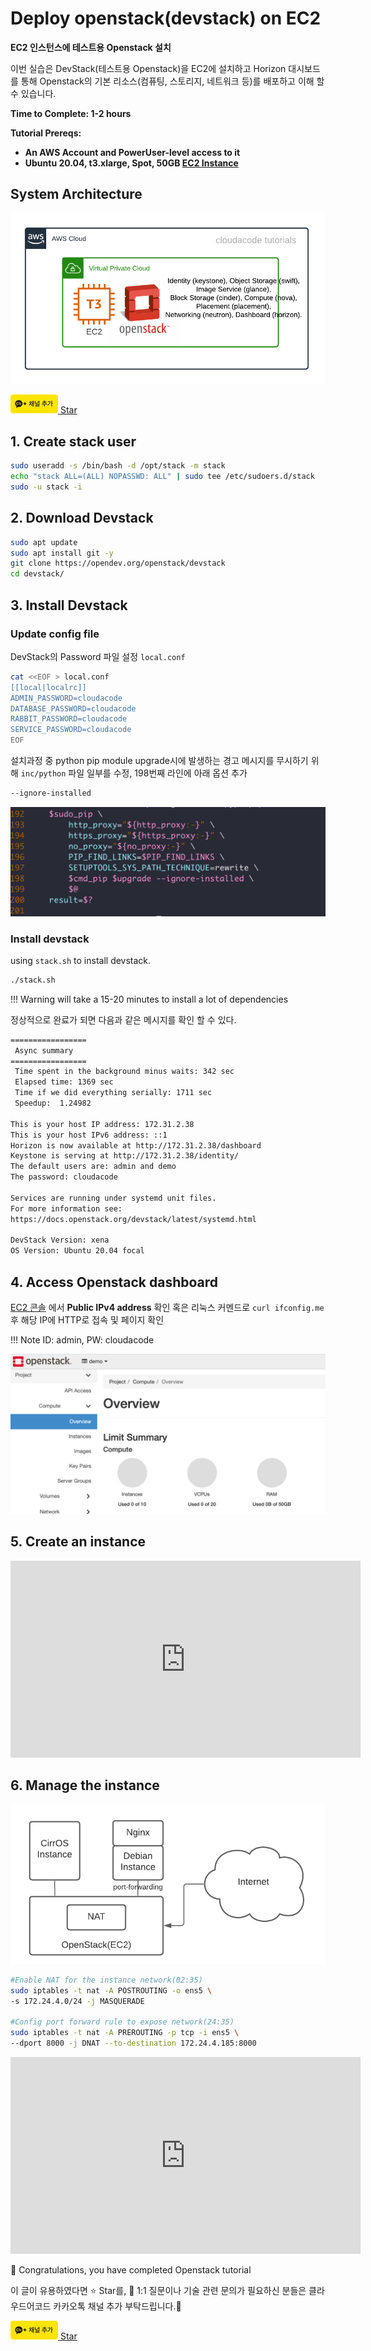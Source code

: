 # Deploy openstack(devstack) on EC2

**EC2 인스턴스에 테스트용 Openstack 설치**

이번 실습은 DevStack(테스트용 Openstack)을 EC2에 설치하고 Horizon 대시보드를 통해 Openstack의 기본 리소스(컴퓨팅, 스토리지, 네트워크 등)를 배포하고 이해 할 수 있습니다.

**Time to Complete: 1-2 hours**

**Tutorial Prereqs:**

* **An AWS Account and PowerUser-level access to it**
* **Ubuntu 20.04, t3.xlarge, Spot, 50GB [EC2 Instance](../cloud/aws/../../aws/ec2-setup.md#1-launch-ec2-instance)**

## System Architecture
![openstack-on-ec2](assets/openstack-on-ec2.png)


<div>
<a id="channel-add-button" target="_blank" href="http://pf.kakao.com/_nxoaTs">
  <img src="../../../assets/channel_add_small.png" alt="kakao channel add button"/>
</a>
<a class="github-button" href="https://github.com/cloudacode/tutorials" data-icon="octicon-star" data-size="large" data-show-count="true" aria-label="Star cloudacode/tutorials on GitHub">Star</a>
</div>

## 1. Create stack user

```bash
sudo useradd -s /bin/bash -d /opt/stack -m stack
echo "stack ALL=(ALL) NOPASSWD: ALL" | sudo tee /etc/sudoers.d/stack
sudo -u stack -i
```

## 2. Download Devstack

```bash
sudo apt update
sudo apt install git -y
git clone https://opendev.org/openstack/devstack
cd devstack/
```

## 3. Install Devstack

### Update config file
DevStack의 Password 파일 설정 `local.conf`
```bash
cat <<EOF > local.conf
[[local|localrc]]
ADMIN_PASSWORD=cloudacode
DATABASE_PASSWORD=cloudacode
RABBIT_PASSWORD=cloudacode
SERVICE_PASSWORD=cloudacode
EOF
```

설치과정 중 python pip module upgrade시에 발생하는 경고 메시지를 무시하기 위해 `inc/python` 파일 일부를 수정, 198번째 라인에 아래 옵션 추가
```bash
--ignore-installed
```
![inc-python-line198](assets/inc-python-line198.png)

### Install devstack
using `stack.sh` to install devstack. 
```bash
./stack.sh
```

!!! Warning
    will take a 15-20 minutes to install a lot of dependencies

정상적으로 완료가 되면 다음과 같은 메시지를 확인 할 수 있다.

```bash
=================
 Async summary
=================
 Time spent in the background minus waits: 342 sec
 Elapsed time: 1369 sec
 Time if we did everything serially: 1711 sec
 Speedup:  1.24982

This is your host IP address: 172.31.2.38
This is your host IPv6 address: ::1
Horizon is now available at http://172.31.2.38/dashboard
Keystone is serving at http://172.31.2.38/identity/
The default users are: admin and demo
The password: cloudacode

Services are running under systemd unit files.
For more information see:
https://docs.openstack.org/devstack/latest/systemd.html

DevStack Version: xena
OS Version: Ubuntu 20.04 focal
```

## 4. Access Openstack dashboard 

[EC2 콘솔](https://ap-northeast-2.console.aws.amazon.com/ec2/v2/home?region=ap-northeast-2#Instances:instanceState=running) 
에서 **Public IPv4 address** 확인 혹은 리눅스 커멘드로 `curl ifconfig.me` 후 해당 IP에 HTTP로 접속 및 페이지 확인

!!! Note
    ID: admin, PW: cloudacode

![openstack-horizon-dashboard](assets/openstack-horizon-dashboard.png)

## 5. Create an instance

<iframe width="560" height="315" src="https://www.youtube.com/embed/7mbeZndZ4ZU" title="YouTube video player" frameborder="0" allow="accelerometer; autoplay; clipboard-write; encrypted-media; gyroscope; picture-in-picture" allowfullscreen></iframe>

## 6. Manage the instance

![manage openstack instance](assets/manage-instance.png)

```bash
#Enable NAT for the instance network(02:35)
sudo iptables -t nat -A POSTROUTING -o ens5 \
-s 172.24.4.0/24 -j MASQUERADE

#Config port forward rule to expose network(24:35)
sudo iptables -t nat -A PREROUTING -p tcp -i ens5 \
--dport 8000 -j DNAT --to-destination 172.24.4.185:8000
```

<iframe width="560" height="315" src="https://www.youtube.com/embed/TyFfLZbKM9Y" title="YouTube video player" frameborder="0" allow="accelerometer; autoplay; clipboard-write; encrypted-media; gyroscope; picture-in-picture" allowfullscreen></iframe>

🎉 Congratulations, you have completed Openstack tutorial

이 글이 유용하였다면 ⭐ Star를, 💬 1:1 질문이나 기술 관련 문의가 필요하신 분들은 클라우드어코드 카카오톡 채널 추가 부탁드립니다.🤗

<div>
<a id="channel-add-button" target="_blank" href="http://pf.kakao.com/_nxoaTs">
  <img src="../../../assets/channel_add_small.png" alt="kakao channel add button"/>
</a>
<a class="github-button" href="https://github.com/cloudacode/tutorials" data-icon="octicon-star" data-size="large" data-show-count="true" aria-label="Star cloudacode/tutorials on GitHub">Star</a>
</div>

<script async defer src="https://buttons.github.io/buttons.js"></script>
